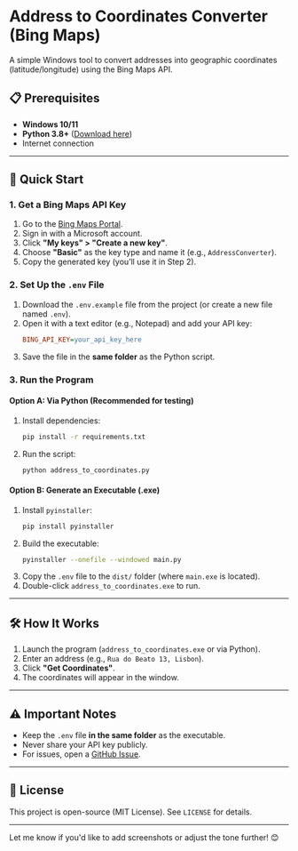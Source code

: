 # Address to Coordinates Converter (Bing Maps)

A simple Windows tool to convert addresses into geographic coordinates (latitude/longitude) using the Bing Maps API.

## 📋 Prerequisites
- **Windows 10/11**
- **Python 3.8+** ([Download here](https://www.python.org/downloads/))
- Internet connection

---

## 🚀 Quick Start

### 1. Get a Bing Maps API Key
1. Go to the [Bing Maps Portal](https://www.bingmapsportal.com/).
2. Sign in with a Microsoft account.
3. Click **"My keys" > "Create a new key"**.
4. Choose **"Basic"** as the key type and name it (e.g., `AddressConverter`).
5. Copy the generated key (you’ll use it in Step 2).

### 2. Set Up the `.env` File
1. Download the `.env.example` file from the project (or create a new file named `.env`).
2. Open it with a text editor (e.g., Notepad) and add your API key:
   ```ini
   BING_API_KEY=your_api_key_here
   ```
3. Save the file in the **same folder** as the Python script.

### 3. Run the Program
#### **Option A: Via Python (Recommended for testing)**
1. Install dependencies:
   ```bash
   pip install -r requirements.txt
   ```
2. Run the script:
   ```bash
   python address_to_coordinates.py
   ```

#### **Option B: Generate an Executable (.exe)**
1. Install `pyinstaller`:
   ```bash
   pip install pyinstaller
   ```
2. Build the executable:
   ```bash
   pyinstaller --onefile --windowed main.py
   ```
3. Copy the `.env` file to the `dist/` folder (where `main.exe` is located).
4. Double-click `address_to_coordinates.exe` to run.

---

## 🛠 How It Works
1. Launch the program (`address_to_coordinates.exe` or via Python).
2. Enter an address (e.g., `Rua do Beato 13, Lisbon`).
3. Click **"Get Coordinates"**.
4. The coordinates will appear in the window.

---

## ⚠️ Important Notes
- Keep the `.env` file **in the same folder** as the executable.
- Never share your API key publicly.
- For issues, open a [GitHub Issue](https://github.com/your-username/your-repo/issues).

---

## 📄 License
This project is open-source (MIT License). See `LICENSE` for details.

---

Let me know if you'd like to add screenshots or adjust the tone further! 😊